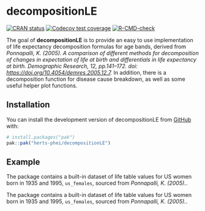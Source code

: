 
<!-- README.md is generated from README.Rmd. Please edit that file -->

# decompositionLE

<!-- badges: start -->

[![CRAN
status](https://www.r-pkg.org/badges/version/decompositionLE)](https://CRAN.R-project.org/package=decompositionLE)
[![Codecov test
coverage](https://codecov.io/gh/herts-phei/decompositionLE/graph/badge.svg)](https://app.codecov.io/gh/herts-phei/decompositionLE)
[![R-CMD-check](https://github.com/herts-phei/decompositionLE/actions/workflows/R-CMD-check.yaml/badge.svg)](https://github.com/herts-phei/decompositionLE/actions/workflows/R-CMD-check.yaml)
<!-- badges: end -->

The goal of **decompositionLE** is to provide an easy to use
implementation of life expectancy decomposition formulas for age bands,
derived from *Ponnapalli, K. (2005). A comparison of different methods
for decomposition of changes in expectation of life at birth and
differentials in life expectancy at birth. Demographic Research, 12,
pp.141–172. doi: <https://doi.org/10.4054/demres.2005.12.7>.* In
addition, there is a decomposition function for disease cause breakdown,
as well as some useful helper plot functions.

## Installation

You can install the development version of decompositionLE from
[GitHub](https://github.com/) with:

``` r
# install.packages("pak")
pak::pak("herts-phei/decompositionLE")
```

## Example

The package contains a built-in dataset of life table values for US
women born in 1935 and 1995, `us_females`, sourced from *Ponnapalli, K.
(2005).*.

The package contains a built-in dataset of life table values for US
women born in 1935 and 1995, `us_females`, sourced from *Ponnapalli, K.
(2005).*.
